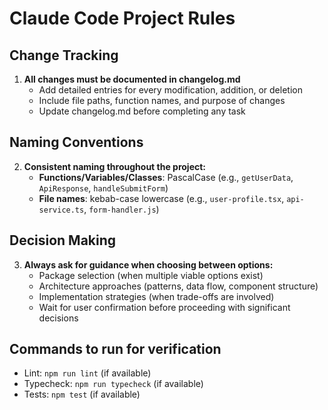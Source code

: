 # Claude Code Project Rules

## Change Tracking
1. **All changes must be documented in changelog.md**
   - Add detailed entries for every modification, addition, or deletion
   - Include file paths, function names, and purpose of changes
   - Update changelog.md before completing any task

## Naming Conventions
2. **Consistent naming throughout the project:**
   - **Functions/Variables/Classes**: PascalCase (e.g., `getUserData`, `ApiResponse`, `handleSubmitForm`)
   - **File names**: kebab-case lowercase (e.g., `user-profile.tsx`, `api-service.ts`, `form-handler.js`)

## Decision Making
3. **Always ask for guidance when choosing between options:**
   - Package selection (when multiple viable options exist)
   - Architecture approaches (patterns, data flow, component structure)
   - Implementation strategies (when trade-offs are involved)
   - Wait for user confirmation before proceeding with significant decisions

## Commands to run for verification
- Lint: `npm run lint` (if available)
- Typecheck: `npm run typecheck` (if available)
- Tests: `npm test` (if available)